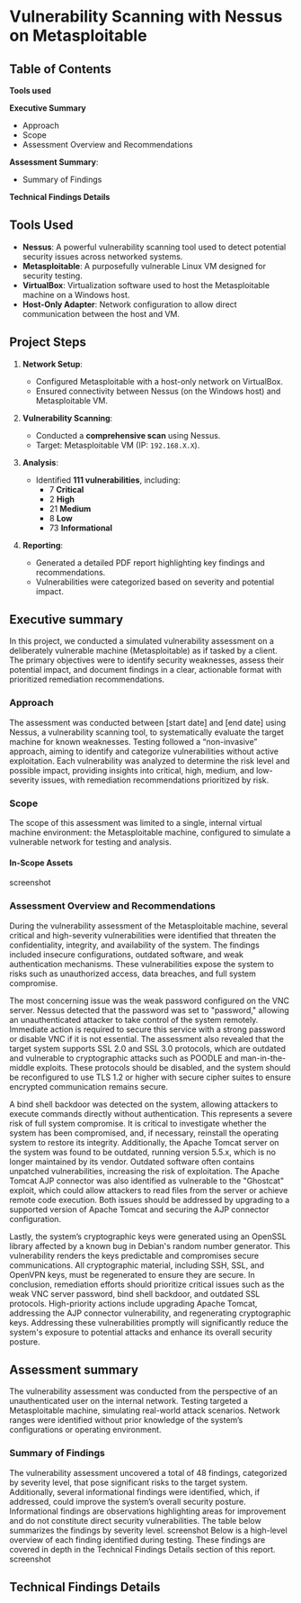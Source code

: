 # Vulnerability Scanning with Nessus on Metasploitable

## Table of Contents
**Tools used**

**Executive Summary**
 - Approach
 - Scope
 - Assessment Overview and Recommendations

**Assessment Summary**:
 - Summary of Findings

**Technical Findings Details**

## Tools Used
- **Nessus**: A powerful vulnerability scanning tool used to detect potential security issues across networked systems.
- **Metasploitable**: A purposefully vulnerable Linux VM designed for security testing.
- **VirtualBox**: Virtualization software used to host the Metasploitable machine on a Windows host.
- **Host-Only Adapter**: Network configuration to allow direct communication between the host and VM.

## Project Steps
1. **Network Setup**: 
   - Configured Metasploitable with a host-only network on VirtualBox.
   - Ensured connectivity between Nessus (on the Windows host) and Metasploitable VM.
  
2. **Vulnerability Scanning**:
   - Conducted a **comprehensive scan** using Nessus.
   - Target: Metasploitable VM (IP: `192.168.X.X`).

3. **Analysis**:
   - Identified **111 vulnerabilities**, including:
     - 7 **Critical**
     - 2 **High**
     - 21 **Medium**
     - 8 **Low**
     - 73 **Informational**
  
4. **Reporting**:
   - Generated a detailed PDF report highlighting key findings and recommendations.
   - Vulnerabilities were categorized based on severity and potential impact.

## Executive summary
In this project, we conducted a simulated vulnerability assessment on a deliberately vulnerable machine (Metasploitable) as if tasked by a client. The primary objectives were to identify security weaknesses, assess their potential impact, and document findings in a clear, actionable format with prioritized remediation recommendations.

### Approach
The assessment was conducted between [start date] and [end date] using Nessus, a vulnerability scanning tool, to systematically evaluate the target machine for known weaknesses. Testing followed a “non-invasive” approach, aiming to identify and categorize vulnerabilities without active exploitation. Each vulnerability was analyzed to determine the risk level and possible impact, providing insights into critical, high, medium, and low-severity issues, with remediation recommendations prioritized by risk.
### Scope
The scope of this assessment was limited to a single, internal virtual machine environment: the Metasploitable machine, configured to simulate a vulnerable network for testing and analysis.
#### In-Scope Assets
screenshot

### Assessment Overview and Recommendations
During the vulnerability assessment of the Metasploitable machine, several critical and high-severity vulnerabilities were identified that threaten the confidentiality, integrity, and availability of the system. The findings included insecure configurations, outdated software, and weak authentication mechanisms. These vulnerabilities expose the system to risks such as unauthorized access, data breaches, and full system compromise.

The most concerning issue was the weak password configured on the VNC server. Nessus detected that the password was set to "password," allowing an unauthenticated attacker to take control of the system remotely. Immediate action is required to secure this service with a strong password or disable VNC if it is not essential.
The assessment also revealed that the target system supports SSL 2.0 and SSL 3.0 protocols, which are outdated and vulnerable to cryptographic attacks such as POODLE and man-in-the-middle exploits. These protocols should be disabled, and the system should be reconfigured to use TLS 1.2 or higher with secure cipher suites to ensure encrypted communication remains secure.

A bind shell backdoor was detected on the system, allowing attackers to execute commands directly without authentication. This represents a severe risk of full system compromise. It is critical to investigate whether the system has been compromised, and, if necessary, reinstall the operating system to restore its integrity.
Additionally, the Apache Tomcat server on the system was found to be outdated, running version 5.5.x, which is no longer maintained by its vendor. Outdated software often contains unpatched vulnerabilities, increasing the risk of exploitation. The Apache Tomcat AJP connector was also identified as vulnerable to the "Ghostcat" exploit, which could allow attackers to read files from the server or achieve remote code execution. Both issues should be addressed by upgrading to a supported version of Apache Tomcat and securing the AJP connector configuration.

Lastly, the system’s cryptographic keys were generated using an OpenSSL library affected by a known bug in Debian's random number generator. This vulnerability renders the keys predictable and compromises secure communications. All cryptographic material, including SSH, SSL, and OpenVPN keys, must be regenerated to ensure they are secure.
In conclusion, remediation efforts should prioritize critical issues such as the weak VNC server password, bind shell backdoor, and outdated SSL protocols. High-priority actions include upgrading Apache Tomcat, addressing the AJP connector vulnerability, and regenerating cryptographic keys. Addressing these vulnerabilities promptly will significantly reduce the system's exposure to potential attacks and enhance its overall security posture.

## Assessment summary
The vulnerability assessment was conducted from the perspective of an unauthenticated user on the internal network. Testing targeted a Metasploitable machine, simulating real-world attack scenarios. Network ranges were identified without prior knowledge of the system’s configurations or operating environment.
### Summary of Findings
The vulnerability assessment uncovered a total of 48 findings, categorized by severity level, that pose significant risks to the target system. Additionally, several informational findings were identified, which, if addressed, could improve the system’s overall security posture. Informational findings are observations highlighting areas for improvement and do not constitute direct security vulnerabilities. The table below summarizes the findings by severity level.
screenshot
Below is a high-level overview of each finding identified during testing. These findings are covered in depth in the Technical Findings Details section of this report.
screenshot

## Technical Findings Details


